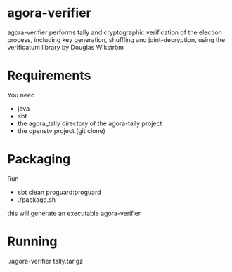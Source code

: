 agora-verifier
==============


agora-verifier performs tally and cryptographic verification of the election process, including key generation, shuffling and joint-decryption, using the verificatum library by Douglas Wikström

Requirements
==============
You need

* java
* sbt
* the agora_tally directory of the agora-tally project
* the openstv project (git clone)

Packaging
==============
Run

* sbt clean proguard:proguard
* ./package.sh

this will generate an executable agora-verifier


Running
==============

./agora-verifier tally.tar.gz